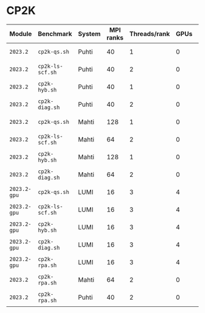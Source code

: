 # CP2K

| Module       | Benchmark        | System | MPI ranks | Threads/rank | GPUs | Elapsed time (s) | Date       |
|--------------|------------------|--------|-----------|--------------|------|------------------|------------|
| `2023.2`     | `cp2k-qs.sh`     | Puhti  | 40        | 1            | 0    | 486.031          | 2023-09-06 |
| `2023.2`     | `cp2k-ls-scf.sh` | Puhti  | 40        | 2            | 0    | 629.236          | 2023-09-06 |
| `2023.2`     | `cp2k-hyb.sh`    | Puhti  | 40        | 1            | 0    | 723.141          | 2023-09-06 |
| `2023.2`     | `cp2k-diag.sh`   | Puhti  | 40        | 2            | 0    | 378.897          | 2023-09-06 |
| `2023.2`     | `cp2k-qs.sh`     | Mahti  | 128       | 1            | 0    | 202.267          | 2023-09-14 |
| `2023.2`     | `cp2k-ls-scf.sh` | Mahti  | 64        | 2            | 0    | 584.792          | 2023-09-14 |
| `2023.2`     | `cp2k-hyb.sh`    | Mahti  | 128       | 1            | 0    | 187.602          | 2023-09-14 |
| `2023.2`     | `cp2k-diag.sh`   | Mahti  | 64        | 2            | 0    | 245.660          | 2023-09-14 |
| `2023.2-gpu` | `cp2k-qs.sh`     | LUMI   | 16        | 3            | 4    | 273.108          | 2023-09-18 |
| `2023.2-gpu` | `cp2k-ls-scf.sh` | LUMI   | 16        | 3            | 4    | 350.200          | 2023-09-18 |
| `2023.2-gpu` | `cp2k-hyb.sh`    | LUMI   | 16        | 3            | 4    | 362.250          | 2023-09-18 |
| `2023.2-gpu` | `cp2k-diag.sh`   | LUMI   | 16        | 3            | 4    | 387.045          | 2023-09-18 |
| `2023.2-gpu` | `cp2k-rpa.sh`    | LUMI   | 16        | 3            | 4    | 480.319          | 2023-09-18 |
| `2023.2`     | `cp2k-rpa.sh`    | Mahti  | 64        | 2            | 0    | 585.665          | 2023-09-18 |
| `2023.2`     | `cp2k-rpa.sh`    | Puhti  | 40        | 2            | 0    | 765.722          | 2023-09-18 |
